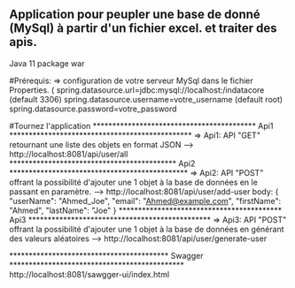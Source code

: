 ## Application pour peupler une base de donné (MySql) à partir d'un fichier excel. et traiter des apis.

Java 11
package war

#Prérequis:
=> configuration de votre serveur MySql dans le fichier Properties. (
spring.datasource.url=jdbc:mysql://localhost:<port>/indatacore (default 3306)
spring.datasource.username=votre_username (default root)
spring.datasource.password=votre_password 


#Tournez l'application
****************************************** Api1 ***********************************************
=> Api1: API "GET" retournant une liste des objets en format JSON
--> http://localhost:8081/api/user/all
******************************************* Api2 **********************************************
=> Api2: API "POST" offrant la possibilité d'ajouter une 1 objet à la base de données en le passant en paramètre.
--> http://localhost:8081/api/user/add-user
body: 
    {
    "userName": "Ahmed_Joe",
    "email": "Ahmed@example.com",
    "firstName": "Ahmed",
    "lastName": "Joe"
  }
****************************************** Api3 ***********************************************
=> Api3: API "POST" offrant la possibilité d'ajouter une 1 objet à la base de données en générant des valeurs aléatoires
--> http://localhost:8081/api/user/generate-user

***************************************** Swagger *********************************************
http://localhost:8081/sawgger-ui/index.html

